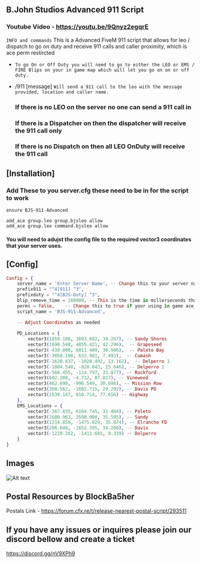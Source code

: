 ## B.John Studios Advanced 911 Script ##

### Youtube Video - https://youtu.be/9Qnyz2egqrE


`INFO and commands` 
This is a Advanced FiveM 911 script that allows for leo / dispatch to go on duty and receive 911 calls and caller proximity, which is ace perm restircted

- `To go On or Off Duty you will need to go to either the LEO or EMS / FIRE Blips on your in game map which will let you go on on or off duty.`


- /911 [message]                    `Will send a 911 call to the leo with the message provided, location and caller name.`   

    ### If there is no LEO on the server no one can send a 911 call in

    ### If there is a  Dispatcher on then the dispatcher will receive the 911 call only

    ### If there is no Dispatch on then all LEO OnDuty will receive the 911 call


## [Installation] ##

### Add These to you server.cfg these need to be in for the script to work ###

```
ensure BJS-911-Advanced

add_ace group.leo group.bjsleo allow
add_ace group.leo command.bjsleo allow
```

#### You will need to adujst the config file to the required vector3 coordinates that your server uses.


##  [Config] ##
```elixir
Config = {
    server_name = 'Enter Server Name', -- Change this to your server name if your wanting to
    prefix911 = "^4[911] ^3",
    prefixduty = "^4[BJS-Duty] ^3",
    blip_remove_time = 180000, -- This is the time in millerseconds that is will take for the 911 blip to go away
    perms = false,    -- Change this to true if your using in game ace_perms
    script_name = 'BJS-911-Advanced',

    -- Adjust Coordinates as needed
    
    PD_Locations = {
        vector3(1859.106, 3693.682, 34.267), -- Sandy Shores
        vector3(1690.548, 4855.421, 42.296),  -- Grapeseed
        vector3(-439.000, 6011.489, 36.996),  -- Paleto Bay
        vector3(-3058.196, 632.981, 7.493),  -- Cumash 
        vector3(-1620.437, -1020.492, 13.162),  -- Delperro 1
        vector3(-1084.548, -828.643, 15.646), -- Delperro 2
        vector3(-568.455, -114.797, 33.877), -- Rockford
        vector3(602.208, -4.712, 87.817), -- Vinewood 
        vector3(462.699, -996.549, 30.690), -- Mission Row 
        vector3(368.562, -1602.715, 29.292), -- Davis PD
        vector3(1539.147, 810.714, 77.656) -- Highway
    },
    EMS_Locations = {
        vector3(-367.835, 6104.745, 31.404), -- Paleto
        vector3(1680.963, 3598.000, 35.595), -- Sandy
        vector3(1214.859, -1475.029, 35.074), -- Elrancho FD
        vector3(206.640, -1652.395, 34.200), -- Davis
        vector3(-1220.262, -1411.605, 8.339) -- Delperro
    }
}
```

## Images

![Alt text](image.png)

## Postal Resources by BlockBa5her
Postals Link - https://forum.cfx.re/t/release-nearest-postal-script/293511

## If you have any issues or inquires please join our discord bellow and create a ticket ##

https://discord.gg/nV9XPh9
